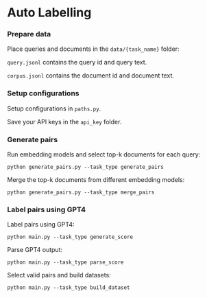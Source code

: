 # Auto Labelling 

### Prepare data
Place queries and documents in the `data/{task_name}` folder:

`query.jsonl` contains the query id and query text.

`corpus.jsonl` contains the document id and document text.

### Setup configurations

Setup configurations in `paths.py`.

Save your API keys in the `api_key` folder.

### Generate pairs

Run embedding models and select top-k documents for each query:

```python generate_pairs.py --task_type generate_pairs```

Merge the top-k documents from different embedding models:

```python generate_pairs.py --task_type merge_pairs```

### Label pairs using GPT4

Label pairs using GPT4:

```python main.py --task_type generate_score```

Parse GPT4 output:

```python main.py --task_type parse_score```

Select valid pairs and build datasets:

```python main.py --task_type build_dataset```